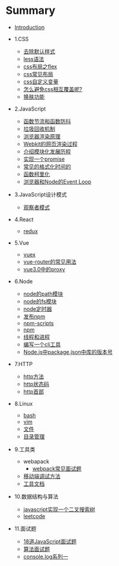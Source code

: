 # Summary

*  [Introduction](README.md)

*  1.CSS
    * [去除默认样式](CSS/去除默认样式.md)
    * [less语法](CSS/less语法.md)
    * [css布局之flex](CSS/css布局之flex.md)
    * [css常见布局](CSS/css常见布局.md)
    * [css自定义变量](CSS/css-variable.md)
    * [怎么避免css相互覆盖呢?](CSS/cssModule.md)
    * [换肤功能](CSS/css-change-skin.md)
    
* 2.JavaScript
   * [函数节流和函数防抖](JavaScript/Throttling&&Debounce.md)
   * [垃圾回收机制](JavaScript/javascript垃圾回收机制.md)
   * [浏览器渲染原理](Webkit/浏览器渲染原理.md)
   * [Webkit的网页渲染过程](Webkit/webkit.md)
   * [介绍模块化发展历程](JavaScript/module.md)
   * [实现一个promise](JavaScript/promise.md)
   * [常见的格式化时间的](JavaScript/date.md)
   * [函数柯里化](JavaScript/Function_curry.md)
   * [浏览器和Node的Event Loop](JavaScript/evnet-Loop.md)

* 3.JavaScript设计模式
  * [观察者模式](JavaScript设计模式/观察者模式.md)

* 4.React
    * [redux](React/redux.md)
* 5.Vue
    * [vuex](vue/vuex.md)
    * [vue-router的常见用法](vue/vue-router.md)
    * [vue3.0中的proxy](vue/vue-proxy.md)
* 6.Node
   * [node的path模块](node/node-path.md)
   * [node的fs模块](node/node-fs.md)
   * [node定时器](node/node定时器.md)
   * [发布npm](node/npm-publish.md)
   * [npm-scripts](node/npm-scripts.md)
   * [npm](node/npm.md)
   * [线程和进程](node/线程和进程.md)
   * [编写一个cli工具](node/编写一个cli工具.md)
   * [Node.js中package.json中库的版本号](node/npm-package-version.md)
* 7.HTTP
   * [http方法](HTTP/http方法.md)
   * [http状态码](HTTP/http状态码.md)
   * [http首部](HTTP/http首部.md)

* 8.Linux
   * [bash](linux/bash.md)
   * [vim](linux/vim.md)
   * [文件](linux/文件.md)
   * [目录管理](linux/目录管理.md)

* 9.工具类
    * webapack
       * [webpack常见面试题](tool/webpack/webpack常见面试题.md)
    * [移动端调试方法](tool/app_debug.md)
    * [工具文档](tool/good_tool.md)

* 10.数据结构与算法
   * [javascript实现一个二叉搜索树](数据结构与算法/binarySearchTree.md)
   * [leetcode](https://github.com/funnycoderstar/leetcode/issues)

* 11.面试题
   * [18道JavaScript面试题](面试题/18道js笔试题.md)
   * [算法面试题](面试题/AlgorithmInterview.md)
   * [console.log系列一](面试题/log1.md)


